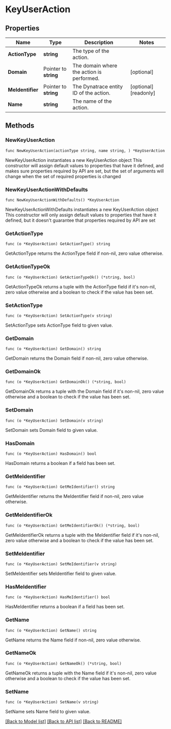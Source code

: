 # KeyUserAction

## Properties

Name | Type | Description | Notes
------------ | ------------- | ------------- | -------------
**ActionType** | **string** | The type of the action. | 
**Domain** | Pointer to **string** | The domain where the action is performed. | [optional] 
**MeIdentifier** | Pointer to **string** | The Dynatrace entity ID of the action. | [optional] [readonly] 
**Name** | **string** | The name of the action. | 

## Methods

### NewKeyUserAction

`func NewKeyUserAction(actionType string, name string, ) *KeyUserAction`

NewKeyUserAction instantiates a new KeyUserAction object
This constructor will assign default values to properties that have it defined,
and makes sure properties required by API are set, but the set of arguments
will change when the set of required properties is changed

### NewKeyUserActionWithDefaults

`func NewKeyUserActionWithDefaults() *KeyUserAction`

NewKeyUserActionWithDefaults instantiates a new KeyUserAction object
This constructor will only assign default values to properties that have it defined,
but it doesn't guarantee that properties required by API are set

### GetActionType

`func (o *KeyUserAction) GetActionType() string`

GetActionType returns the ActionType field if non-nil, zero value otherwise.

### GetActionTypeOk

`func (o *KeyUserAction) GetActionTypeOk() (*string, bool)`

GetActionTypeOk returns a tuple with the ActionType field if it's non-nil, zero value otherwise
and a boolean to check if the value has been set.

### SetActionType

`func (o *KeyUserAction) SetActionType(v string)`

SetActionType sets ActionType field to given value.


### GetDomain

`func (o *KeyUserAction) GetDomain() string`

GetDomain returns the Domain field if non-nil, zero value otherwise.

### GetDomainOk

`func (o *KeyUserAction) GetDomainOk() (*string, bool)`

GetDomainOk returns a tuple with the Domain field if it's non-nil, zero value otherwise
and a boolean to check if the value has been set.

### SetDomain

`func (o *KeyUserAction) SetDomain(v string)`

SetDomain sets Domain field to given value.

### HasDomain

`func (o *KeyUserAction) HasDomain() bool`

HasDomain returns a boolean if a field has been set.

### GetMeIdentifier

`func (o *KeyUserAction) GetMeIdentifier() string`

GetMeIdentifier returns the MeIdentifier field if non-nil, zero value otherwise.

### GetMeIdentifierOk

`func (o *KeyUserAction) GetMeIdentifierOk() (*string, bool)`

GetMeIdentifierOk returns a tuple with the MeIdentifier field if it's non-nil, zero value otherwise
and a boolean to check if the value has been set.

### SetMeIdentifier

`func (o *KeyUserAction) SetMeIdentifier(v string)`

SetMeIdentifier sets MeIdentifier field to given value.

### HasMeIdentifier

`func (o *KeyUserAction) HasMeIdentifier() bool`

HasMeIdentifier returns a boolean if a field has been set.

### GetName

`func (o *KeyUserAction) GetName() string`

GetName returns the Name field if non-nil, zero value otherwise.

### GetNameOk

`func (o *KeyUserAction) GetNameOk() (*string, bool)`

GetNameOk returns a tuple with the Name field if it's non-nil, zero value otherwise
and a boolean to check if the value has been set.

### SetName

`func (o *KeyUserAction) SetName(v string)`

SetName sets Name field to given value.



[[Back to Model list]](../README.md#documentation-for-models) [[Back to API list]](../README.md#documentation-for-api-endpoints) [[Back to README]](../README.md)


